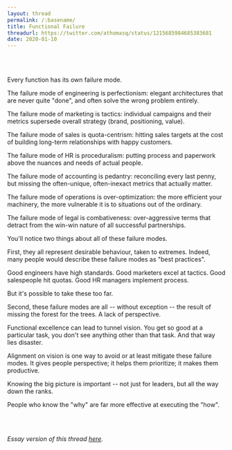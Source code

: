 ```yaml
---
layout: thread
permalink: /:basename/
title: Functional Failure
threadurl: https://twitter.com/athomasq/status/1215685984685383681
date: 2020-01-10
---
```


<br/>
<br/>

Every function has its own failure mode.

The failure mode of engineering is perfectionism: elegant architectures that are never quite "done", and often solve the wrong problem entirely.

The failure mode of marketing is tactics: individual campaigns and their metrics supersede overall strategy (brand, positioning, value).

The failure mode of sales is quota-centrism: hitting sales targets at the cost of building long-term relationships with happy customers.

The failure mode of HR is proceduralism: putting process and paperwork above the nuances and needs of actual people.

The failure mode of accounting is pedantry: reconciling every last penny, but missing the often-unique, often-inexact metrics that actually matter.

The failure mode of operations is over-optimization: the more efficient your machinery, the more vulnerable it is to situations out of the ordinary.

The failure mode of legal is combativeness: over-aggressive terms that detract from the win-win nature of all successful partnerships.

You'll notice two things about all of these failure modes.  

First, they all represent desirable behaviour, taken to extremes.  Indeed, many people would describe these failure modes as "best practices".

Good engineers have high standards.  Good marketers excel at tactics.  Good salespeople hit quotas.  Good HR managers implement process.  

But it's possible to take these too far.

Second, these failure modes are all -- without exception -- the result of missing the forest for the trees.  A lack of perspective.

Functional excellence can lead to tunnel vision.  You get so good at a particular task, you don't see anything other than that task.  And that way lies disaster.

Alignment on vision is one way to avoid or at least mitigate these failure modes. It gives people perspective; it helps them prioritize; it makes them productive. 

Knowing the big picture is important -- not just for leaders, but all the way down the ranks.

People who know the "why" are far more effective at executing the "how".  

<br/>
<br/>

*Essay version of this thread [here](../failure-modes).*
